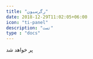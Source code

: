 ```yaml
---
title: "رگرسیون"
date: 2018-12-29T11:02:05+06:00
icon: "ti-panel"
description: "تست"
type : "docs"
---
```


پر خواهد شد